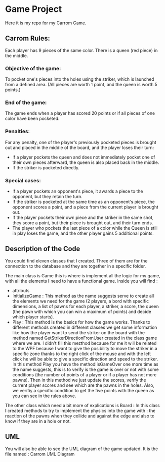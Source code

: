 # Game Project 
Here it is my repo for my Carrom Game.

## Carrom Rules:

Each player has 9 pieces of the same color. There is a queen (red piece) in the middle.

### Objective of the game:
To pocket one's pieces into the holes using the striker, which is launched from a defined area. (All pieces are worth 1 point, and the queen is worth 5 points.)

### End of the game:
The game ends when a player has scored 20 points or if all pieces of one color have been pocketed.

### Penalties:
For any penalty, one of the player's previously pocketed pieces is brought out and placed in the middle of the board, and the player loses their turn:
- If a player pockets the queen and does not immediately pocket one of their own pieces afterward, the queen is also placed back in the middle.
- If the striker is pocketed directly.

### Special cases:
- If a player pockets an opponent's piece, it awards a piece to the opponent, but they retain the turn.
- If the striker is pocketed at the same time as an opponent's piece, the opponent scores a point, and a piece from the current player is brought out.
- If the player pockets their own piece and the striker in the same shot, they score a point, but their piece is brought out, and their turn ends.
- The player who pockets the last piece of a color while the Queen is still in play loses the game, and the other player gains 5 additional points.


## Description of the Code
You could find eleven classes that I created. Three of them are for the connection to the database and they are together in a specific folder.

The main class is Game this is where is implement all the logic for my game, with all the elements I need to have a functional game.
Inside you will find : 
 - attributs
 - InitializeGame : This method as the name suggests serve to  create all the elements we need for the game (2 players, a bord with specific dimensions, a list of pawns for each player, a striker, a score, the queen (the pawn with which you can win a maximum of points) and decide which player starts).
 -  Play : This method is the basics for how the game works. Thanks to different methods created in different classes we get some information like how the player want to send the striker on the board with the method named GetStrikerDirectionFromUser created in the class game where we are. I didn't fill this mezthod because for me it will be related to the WPF because I want to give the posibility to move the striker in a specific zone thanks to the right click of the mouse and with the left click he will be able to give a specific direction and speed to the striker. In this method Play you have the method isGameOver one more time as the name suggests, this is to verify is the game is over or not with some conditions (the number of points of a player or if a player has not more pawns). Then in this method we just update the scores, verify the current player scores and see which are the pawns in the holes. Also, we verifiy a specific condition to get the five points with the queen as you can see in the rules above.

The other class which need a bit more of explications is Board : 
In this class I created methods to try to implement the physics into the game with : the reaction of the pawns when they collide and against the edge and also to know if they are in a hole or not.

## UML 
You will also be able to see the UML diagram of the game updated. It is the file named : Carrom UML Diagram
